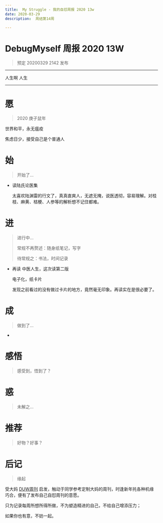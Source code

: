 ```yaml
---
title:  My Struggle - 我的自怼周报 2020 13w
date: 2020-03-29
description:  周结第14周

---
```


# DebugMyself 周报 2020 13W 
> 预定 20200329 2142 发布

-----------------------------------------
  人生啊 人生

-----------------------------------------

# 愿
> 2020 庚子鼠年

世界和平，永无瘟疫

焦虑日少，接受自己是个普通人

# 始
> 开始了...

- 读陆氏论医集

  太喜欢陆渊雷的行文了，真真直爽人，无遮无掩，说医透彻，容易理解。对桂枝、麻黄、桔梗、人参等的解析想不记住都难。

# 进
> 进行中...
> 
> 常规不再赘述：随身纸笔记，写字
> 
> 待常规之：书法，时间记录
> 

- 再读 中医人生，这次读第二版

  电子化，纸卡片

  发现之前看过的没有做过卡片的地方，竟然毫无印象。再读实在是很必要了。


# 成
> 做到了... 

- 

# 感悟
> 感受到，悟到了？


# 惑
> 未解之...



# 推荐
> 好物？好事？

# 后记
> 缘起

受大妈 [DUW周刊](https://du.101.camp/duw) 启发，触动于同学参考定制大妈的周刊，时逢新年扥各种机缘巧合，便有了发布自己自怼周刊的意愿。

只为记录每周所想所得所做，不为塑造精进的自己，不给自己增添压力；

如果你也有意，不妨一起。

